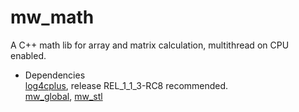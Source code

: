 # mw_math
A C++ math lib for array and matrix calculation, multithread on CPU enabled.

* Dependencies  
[log4cplus](https://github.com/log4cplus/log4cplus/releases/tag/REL_1_1_3-RC8), release REL_1_1_3-RC8 recommended.  
[mw_global](../../../mw_global), [mw_stl](../../../mw_stl)
